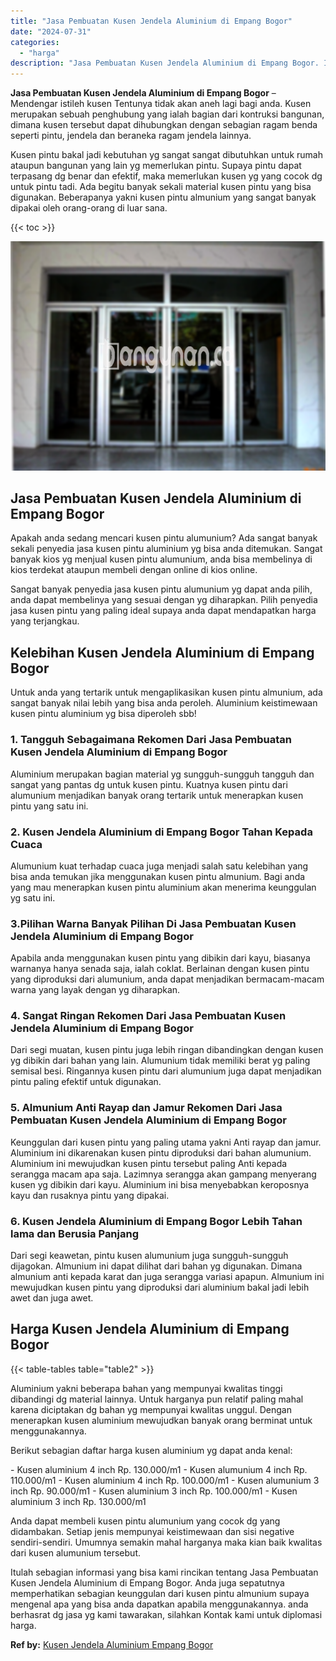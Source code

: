 ```yaml
---
title: "Jasa Pembuatan Kusen Jendela Aluminium di Empang Bogor"
date: "2024-07-31"
categories: 
  - "harga"
description: "Jasa Pembuatan Kusen Jendela Aluminium di Empang Bogor. Itulah sebagian informasi yang bisa kami rincikan tentang Jasa Pembuatan Kusen Jendela Aluminium di E..."
---
```


**Jasa Pembuatan Kusen Jendela Aluminium di Empang Bogor** – Mendengar istileh kusen Tentunya tidak akan aneh lagi bagi anda. Kusen merupakan sebuah penghubung yang ialah bagian dari kontruksi bangunan, dimana kusen tersebut dapat dihubungkan dengan sebagian ragam benda seperti pintu, jendela dan beraneka ragam jendela lainnya.

Kusen pintu bakal jadi kebutuhan yg sangat sangat dibutuhkan untuk rumah ataupun bangunan yang lain yg memerlukan pintu. Supaya pintu dapat terpasang dg benar dan efektif, maka memerlukan kusen yg yang cocok dg untuk pintu tadi. Ada begitu banyak sekali material kusen pintu yang bisa digunakan. Beberapanya yakni kusen pintu almunium yang sangat banyak dipakai oleh orang-orang di luar sana.

{{< toc >}}

![Jasa Pembuatan Kusen Jendela Aluminium di Empang Bogor](/images/harga-kusen-jendela-alumunium-13.png)

## Jasa Pembuatan Kusen Jendela Aluminium di Empang Bogor

Apakah anda sedang mencari kusen pintu alumunium? Ada sangat banyak sekali penyedia jasa kusen pintu aluminium yg bisa anda ditemukan. Sangat banyak kios yg menjual kusen pintu alumunium, anda bisa membelinya di kios terdekat ataupun membeli dengan online di kios online.

Sangat banyak penyedia jasa kusen pintu alumunium yg dapat anda pilih, anda dapat membelinya yang sesuai dengan yg diharapkan. Pilih penyedia jasa kusen pintu yang paling ideal supaya anda dapat mendapatkan harga yang terjangkau.

## Kelebihan Kusen Jendela Aluminium di Empang Bogor

Untuk anda yang tertarik untuk mengaplikasikan kusen pintu almunium, ada sangat banyak nilai lebih yang bisa anda peroleh. Aluminium keistimewaan kusen pintu aluminium yg bisa diperoleh sbb!

### 1\. Tangguh Sebagaimana Rekomen Dari Jasa Pembuatan Kusen Jendela Aluminium di Empang Bogor

Aluminium merupakan bagian material yg sungguh-sungguh tangguh dan sangat yang pantas dg untuk kusen pintu. Kuatnya kusen pintu dari alumunium menjadikan banyak orang tertarik untuk menerapkan kusen pintu yang satu ini.

### 2\. Kusen Jendela Aluminium di Empang Bogor Tahan Kepada Cuaca

Alumunium kuat terhadap cuaca juga menjadi salah satu kelebihan yang bisa anda temukan jika menggunakan kusen pintu almunium. Bagi anda yang mau menerapkan kusen pintu aluminium akan menerima keunggulan yg satu ini.

### 3.Pilihan Warna Banyak Pilihan Di Jasa Pembuatan Kusen Jendela Aluminium di Empang Bogor

Apabila anda menggunakan kusen pintu yang dibikin dari kayu, biasanya warnanya hanya senada saja, ialah coklat. Berlainan dengan kusen pintu yang diproduksi dari alumunium, anda dapat menjadikan bermacam-macam warna yang layak dengan yg diharapkan.

### 4\. Sangat Ringan Rekomen Dari Jasa Pembuatan Kusen Jendela Aluminium di Empang Bogor

Dari segi muatan, kusen pintu juga lebih ringan dibandingkan dengan kusen yg dibikin dari bahan yang lain. Alumunium tidak memiliki berat yg paling semisal besi. Ringannya kusen pintu dari alumunium juga dapat menjadikan pintu paling efektif untuk digunakan.

### 5\. Almunium Anti Rayap dan Jamur Rekomen Dari Jasa Pembuatan Kusen Jendela Aluminium di Empang Bogor

Keunggulan dari kusen pintu yang paling utama yakni Anti rayap dan jamur. Aluminium ini dikarenakan kusen pintu diproduksi dari bahan alumunium. Aluminium ini mewujudkan kusen pintu tersebut paling Anti kepada serangga macam apa saja. Lazimnya serangga akan gampang menyerang kusen yg dibikin dari kayu. Aluminium ini bisa menyebabkan keroposnya kayu dan rusaknya pintu yang dipakai.

### 6\. Kusen Jendela Aluminium di Empang Bogor Lebih Tahan lama dan Berusia Panjang

Dari segi keawetan, pintu kusen alumunium juga sungguh-sungguh dijagokan. Almunium ini dapat dilihat dari bahan yg digunakan. Dimana almunium anti kepada karat dan juga serangga variasi apapun. Almunium ini mewujudkan kusen pintu yang diproduksi dari aluminium bakal jadi lebih awet dan juga awet.

## Harga Kusen Jendela Aluminium di Empang Bogor

{{< table-tables table="table2" >}}

Aluminium yakni beberapa bahan yang mempunyai kwalitas tinggi dibandingi dg material lainnya. Untuk harganya pun relatif paling mahal karena diciptakan dg bahan yg mempunyai kwalitas unggul. Dengan menerapkan kusen aluminium mewujudkan banyak orang berminat untuk menggunakannya.

Berikut sebagian daftar harga kusen aluminium yg dapat anda kenal:

\- Kusen aluminium 4 inch Rp. 130.000/m1 - Kusen alumunium 4 inch Rp. 110.000/m1 - Kusen aluminium 4 inch Rp. 100.000/m1 - Kusen alumunium 3 inch Rp. 90.000/m1 - Kusen aluminium 3 inch Rp. 100.000/m1 - Kusen aluminium 3 inch Rp. 130.000/m1

Anda dapat membeli kusen pintu alumunium yang cocok dg yang didambakan. Setiap jenis mempunyai keistimewaan dan sisi negative sendiri-sendiri. Umumnya semakin mahal harganya maka kian baik kwalitas dari kusen alumunium tersebut.

Itulah sebagian informasi yang bisa kami rincikan tentang Jasa Pembuatan Kusen Jendela Aluminium di Empang Bogor. Anda juga sepatutnya memperhatikan sebagian keunggulan dari kusen pintu almunium supaya mengenal apa yang bisa anda dapatkan apabila menggunakannya. anda berhasrat dg jasa yg kami tawarakan, silahkan Kontak kami untuk diplomasi harga.

**Ref by:** [Kusen Jendela Aluminium Empang Bogor](https://id.wikipedia.org/wiki/Kusen)
